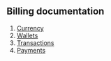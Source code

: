 Billing documentation
---------------------

1. [Currency](currency.md "Currency")
2. [Wallets](wallets.md "Wallets")
2. [Transactions](transactions.md "Transactions")
3. [Payments](payments.md "Payments")
